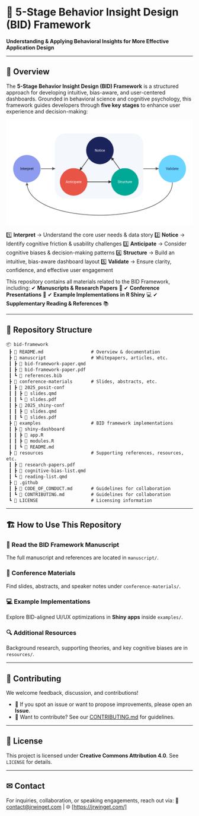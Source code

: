 # 📘 5-Stage Behavior Insight Design (BID) Framework
**Understanding & Applying Behavioral Insights for More Effective Application Design**

---

## 📝 Overview
The **5-Stage Behavior Insight Design (BID) Framework** is a structured approach for developing intuitive, bias-aware, and user-centered dashboards. Grounded in behavioral science and cognitive psychology, this framework guides developers through **five key stages** to enhance user experience and decision-making:

![](conference-materials/2025_posit-conf/img/bid-framework.png)

1️⃣ **Interpret** → Understand the core user needs & data story
2️⃣ **Notice** → Identify cognitive friction & usability challenges
3️⃣ **Anticipate** → Consider cognitive biases & decision-making patterns
4️⃣ **Structure** → Build an intuitive, bias-aware dashboard layout
5️⃣ **Validate** → Ensure clarity, confidence, and effective user engagement

This repository contains all materials related to the BID Framework, including:
✔ **Manuscripts & Research Papers** 📄
✔ **Conference Presentations** 🎤
✔ **Example Implementations in R Shiny** 💻
✔ **Supplementary Reading & References** 📚

---

## 📂 Repository Structure

```
📦 bid-framework
 ┣ 📜 README.md                  # Overview & documentation
 ┣ 📂 manuscript                 # Whitepapers, articles, etc.
 ┃ ┣ 📜 bid-framework-paper.qmd
 ┃ ┣ 📄 bid-framework-paper.pdf
 ┃ ┗ 📝 references.bib
 ┣ 📂 conference-materials       # Slides, abstracts, etc.
 ┃ ┣ 📂 2025_posit-conf
 ┃ ┃ ┣ 🎤 slides.qmd
 ┃ ┃ ┗ 📄 slides.pdf
 ┃ ┣ 📂 2025_shiny-conf
 ┃ ┃ ┣ 🎤 slides.qmd
 ┃ ┃ ┗ 📄 slides.pdf
 ┣ 📂 examples                   # BID framework implementations
 ┃ ┣ 📂 shiny-dashboard
 ┃ ┃ ┣ 📜 app.R
 ┃ ┃ ┣ 📜 modules.R
 ┃ ┃ ┗ 📜 README.md
 ┣ 📂 resources                  # Supporting references, resources, etc.
 ┃ ┣ 📄 research-papers.pdf
 ┃ ┣ 📜 cognitive-bias-list.qmd
 ┃ ┗ 📜 reading-list.qmd
 ┣ 📂 .github
 ┃ ┣ 📜 CODE_OF_CONDUCT.md       # Guidelines for collaboration
 ┃ ┗ 📜 CONTRIBUTING.md          # Guidelines for collaboration
 ┗ 📜 LICENSE                    # Licensing information
```

---

## 🏗 How to Use This Repository

### 📖 Read the BID Framework Manuscript
The full manuscript and references are located in `manuscript/`.

### 🎤 Conference Materials
Find slides, abstracts, and speaker notes under `conference-materials/`.

### 💻 Example Implementations
Explore BID-aligned UI/UX optimizations in **Shiny apps** inside `examples/`.

### 🔍 Additional Resources
Background research, supporting theories, and key cognitive biases are in `resources/`.

---

## 🤝 Contributing
We welcome feedback, discussion, and contributions!
- 📌 If you spot an issue or want to propose improvements, please open an **Issue**.
- 🔗 Want to contribute? See our [CONTRIBUTING.md](CONTRIBUTING.md) for guidelines.

---

## 📜 License
This project is licensed under **Creative Commons Attribution 4.0**. See `LICENSE` for details.

---

## ✉ Contact
For inquiries, collaboration, or speaking engagements, reach out via:
📧 [contact@jrwinget.com](mailto:contact@jrwinget.com) | 🌐 [https://jrwinget.com/]
